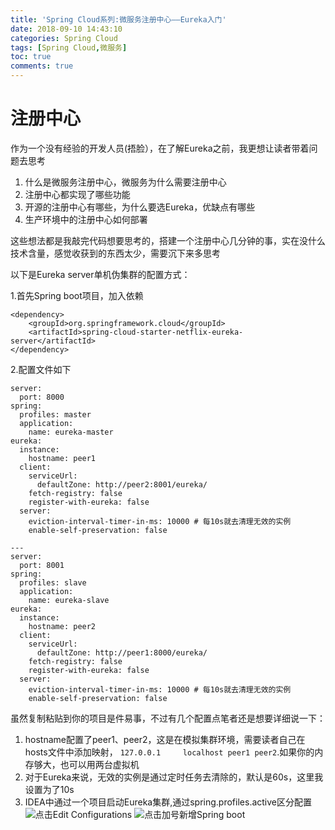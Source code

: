 ```yaml
---
title: 'Spring Cloud系列:微服务注册中心——Eureka入门'
date: 2018-09-10 14:43:10
categories: Spring Cloud
tags: [Spring Cloud,微服务]
toc: true
comments: true
---
```


# 注册中心

作为一个没有经验的开发人员(捂脸），在了解Eureka之前，我更想让读者带着问题去思考

1. 什么是微服务注册中心，微服务为什么需要注册中心
2. 注册中心都实现了哪些功能
3. 开源的注册中心有哪些，为什么要选Eureka，优缺点有哪些
4. 生产环境中的注册中心如何部署

这些想法都是我敲完代码想要思考的，搭建一个注册中心几分钟的事，实在没什么技术含量，感觉收获到的东西太少，需要沉下来多思考



以下是Eureka server单机伪集群的配置方式：

1.首先Spring boot项目，加入依赖
```
<dependency>
	<groupId>org.springframework.cloud</groupId>
	<artifactId>spring-cloud-starter-netflix-eureka-server</artifactId>
</dependency>
```

2.配置文件如下
```
server:
  port: 8000
spring:
  profiles: master
  application:
    name: eureka-master
eureka:
  instance:
    hostname: peer1
  client:
    serviceUrl:
      defaultZone: http://peer2:8001/eureka/
    fetch-registry: false
    register-with-eureka: false
  server:
    eviction-interval-timer-in-ms: 10000 # 每10s就去清理无效的实例
    enable-self-preservation: false

---
server:
  port: 8001
spring:
  profiles: slave
  application:
    name: eureka-slave
eureka:
  instance:
    hostname: peer2
  client:
    serviceUrl:
      defaultZone: http://peer1:8000/eureka/
    fetch-registry: false
    register-with-eureka: false
  server:
    eviction-interval-timer-in-ms: 10000 # 每10s就去清理无效的实例
    enable-self-preservation: false
```
虽然复制粘贴到你的项目是件易事，不过有几个配置点笔者还是想要详细说一下：
1. hostname配置了peer1、peer2，这是在模拟集群环境，需要读者自己在hosts文件中添加映射，
`127.0.0.1     localhost peer1 peer2`.如果你的内存够大，也可以用两台虚拟机
2. 对于Eureka来说，无效的实例是通过定时任务去清除的，默认是60s，这里我设置为了10s
3. IDEA中通过一个项目启动Eureka集群,通过spring.profiles.active区分配置
![点击Edit Configurations](https://ae01.alicdn.com/kf/H4cb1c76c66ea4fedafb4c02b608c5934u.png)
![点击加号新增Spring boot](https://ae01.alicdn.com/kf/Hf5c9b7738f2d41bbaee7716cb9545eadV.png)





